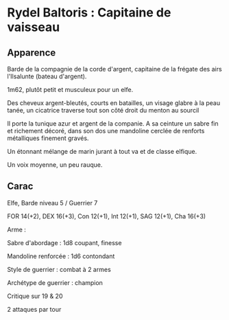 Rydel Baltoris : Capitaine de vaisseau
======================================

Apparence
-------

Barde de la compagnie de la corde d'argent, capitaine de la frégate des airs l'Ilsalunte (bateau d'argent).

1m62, plutôt petit et musculeux pour un elfe.

Des cheveux argent-bleutés, courts en batailles, un visage glabre à la peau tanée, un cicatrice traverse
tout son côté droit du menton au sourcil

Il porte la tunique azur et argent de la companie. A sa ceinture un sabre fin et richement décoré, 
dans son dos une mandoline cerclée de renforts métalliques finement gravés.

Un étonnant mélange de marin jurant à tout va et de classe elfique.

Un voix moyenne, un peu rauque.

Carac
----

Elfe, Barde niveau 5 / Guerrier 7

FOR 14(+2), DEX 16(+3), Con 12(+1), Int 12(+1), SAG 12(+1), Cha 16(+3)


Arme :

Sabre d'abordage : 1d8 coupant, finesse

Mandoline renforcée : 1d6 contondant

Style de guerrier : combat à 2 armes

Archétype de guerrier : champion

Critique sur 19 & 20

2 attaques par tour
